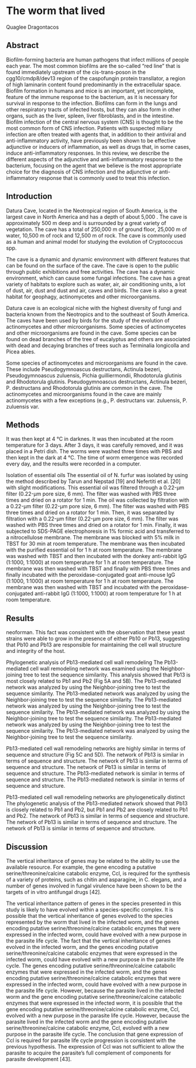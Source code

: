 # The worm that lived
Quaglee Dragontacos


## Abstract
Biofilm-forming bacteria are human pathogens that infect millions of people each year. The most common biofilms are the so-called “red line” that is found immediately upstream of the cis-trans-poson in the cgg10/cmdp8/dev13 region of the caspofungin protein transllator, a region of high laminarin content found predominantly in the extracellular space. Biofilm formation in humans and mice is an important, yet incomplete, feature of the immune response to the bacterium, as it is necessary for survival in response to the infection. Biofilms can form in the lungs and other respiratory tracts of infected hosts, but they can also form in other organs, such as the liver, spleen, liver fibroblasts, and in the intestine. Biofilm infection of the central nervous system (CNS) is thought to be the most common form of CNS infection. Patients with suspected miliary infection are often treated with agents that, in addition to their antiviral and anti-inflammatory activity, have previously been shown to be effective adjunctive or inducers of inflammation, as well as drugs that, in some cases, induce anti-inflammatory responses. In this review, we describe the different aspects of the adjunctive and anti-inflammatory response to the bacterium, focusing on the agent that we believe is the most appropriate choice for the diagnosis of CNS infection and the adjunctive or anti-inflammatory response that is commonly used to treat this infection.


## Introduction

Datura Cave, located in the Neotropical region of South America, is the largest cave in North America and has a depth of about 5,000 . The cave is approximately 500 m deep and is surrounded by a great variety of vegetation. The cave has a total of 250,000 m of ground floor, 25,000 m of water, 10,500 m of rock and 12,500 m of rock. The cave is commonly used as a human and animal model for studying the evolution of Cryptococcus spp.

The cave is a dynamic and dynamic environment with different features that can be found on the surface of the cave. The cave is open to the public through public exhibitions and free activities. The cave has a dynamic environment, which can cause some fungal infections. The cave has a great variety of habitats to explore such as water, air, air conditioning units, a lot of dust, air, dust and dust and air, caves and birds. The cave is also a great habitat for geophagy, actinomycetes and other microorganisms.

Datura cave is an ecological niche with the highest diversity of fungi and bacteria known from the Neotropics and to the southeast of South America. The caves have been used by birds for the study of the evolution of actinomycetes and other microorganisms. Some species of actinomycetes and other microorganisms are found in the cave. Some species can be found on dead branches of the tree of eucalyptus and others are associated with dead and decaying branches of trees such as Terminalia longicolla and Picea abies.

Some species of actinomycetes and microorganisms are found in the cave. These include Pseudogymnoascus destructans, Actinula bezeri, Pseudogymnoascus zuluensis, Pichia guilliermondii, Rhodotorula glutinis and Rhodotorula glutinis. Pseudogymnoascus destructans, Actinula bezeri, P. destructans and Rhodotorula glutinis are common in the cave. The actinomycetes and microorganisms found in the cave are mainly actinomycetes with a few exceptions (e.g., P. destructans var. zuluensis, P. zuluensis var.


## Methods
It was then kept at 4 °C in darknes. It was then incubated at the room temperature for 3 days. After 3 days, it was carefully removed, and it was placed in a Petri dish. The worms were washed three times with PBS and then kept in the dark at 4 °C. The time of worm emergence was recorded every day, and the results were recorded in a computer.

Isolation of essential oils
The essential oil of N. furfur was isolated by using the method described by Tarun and Nepstad [19] and Nefertiti et al. [20] with slight modifications. This essential oil was filtered through a 0.22-µm filter (0.22-µm pore size, 6 mm). The filter was washed with PBS three times and dried on a rotator for 1 min. The oil was collected by filtration with a 0.22-µm filter (0.22-µm pore size, 6 mm). The filter was washed with PBS three times and dried on a rotator for 1 min. Then, it was separated by filtration with a 0.22-µm filter (0.22-µm pore size, 6 mm). The filter was washed with PBS three times and dried on a rotator for 1 min. Finally, it was subjected to SDS-PAGE electrophoresis in 1% formic acid and transferred to a nitrocellulose membrane. The membrane was blocked with 5% milk in TBST for 30 min at room temperature. The membrane was then incubated with the purified essential oil for 1 h at room temperature. The membrane was washed with TBST and then incubated with the donkey anti-rabbit IgG (1:1000, 1:1000) at room temperature for 1 h at room temperature. The membrane was then washed with TBST and finally with PBS three times and finally incubated with the peroxidase-conjugated goat anti-mouse IgG (1:1000, 1:1000) at room temperature for 1 h at room temperature. The membrane was then washed with TBST and incubated with the peroxidase-conjugated anti-rabbit IgG (1:1000, 1:1000) at room temperature for 1 h at room temperature.


## Results
neoforman. This fact was consistent with the observation that these yeast strains were able to grow in the presence of either Pb10 or Pb13, suggesting that Pb10 and Pb13 are responsible for maintaining the cell wall structure and integrity of the host.

Phylogenetic analysis of Pb13-mediated cell wall remodeling
The Pb13-mediated cell wall remodeling network was examined using the Neighbor-joining tree to test the sequence similarity. This analysis showed that Pb13 is most closely related to Pb1 and Pb2 (Fig 5A and 5B). The Pb13-mediated network was analyzed by using the Neighbor-joining tree to test the sequence similarity. The Pb13-mediated network was analyzed by using the Neighbor-joining tree to test the sequence similarity. The Pb13-mediated network was analyzed by using the Neighbor-joining tree to test the sequence similarity. The Pb13-mediated network was analyzed by using the Neighbor-joining tree to test the sequence similarity. The Pb13-mediated network was analyzed by using the Neighbor-joining tree to test the sequence similarity. The Pb13-mediated network was analyzed by using the Neighbor-joining tree to test the sequence similarity.

Pb13-mediated cell wall remodeling networks are highly similar in terms of sequence and structure (Fig 5C and 5D). The network of Pb13 is similar in terms of sequence and structure. The network of Pb13 is similar in terms of sequence and structure. The network of Pb13 is similar in terms of sequence and structure. The Pb13-mediated network is similar in terms of sequence and structure. The Pb13-mediated network is similar in terms of sequence and structure.

Pb13-mediated cell wall remodeling networks are phylogenetically distinct
The phylogenetic analysis of the Pb13-mediated network showed that Pb13 is closely related to Pb1 and Pb2, but Pb1 and Pb2 are closely related to Pb1 and Pb2. The network of Pb13 is similar in terms of sequence and structure. The network of Pb13 is similar in terms of sequence and structure. The network of Pb13 is similar in terms of sequence and structure.


## Discussion
The vertical inheritance of genes may be related to the ability to use the available resource. For example, the gene encoding a putative serine/threonine/calcine catabolic enzyme, Ccl, is required for the synthesis of a variety of proteins, such as chitin and asparagine, in C. elegans, and a number of genes involved in fungal virulence have been shown to be the targets of in vitro antifungal drugs [42].

The vertical inheritance pattern of genes in the species presented in this study is likely to have evolved within a species-specific complex. It is possible that the vertical inheritance of genes evolved to the species represented by the worm that lived in the infected worm, and the genes encoding putative serine/threonine/calcine catabolic enzymes that were expressed in the infected worm, could have evolved with a new purpose in the parasite life cycle. The fact that the vertical inheritance of genes evolved in the infected worm, and the genes encoding putative serine/threonine/calcine catabolic enzymes that were expressed in the infected worm, could have evolved with a new purpose in the parasite life cycle. The genes encoding putative serine/threonine/calcine catabolic enzymes that were expressed in the infected worm, and the genes encoding putative serine/threonine/calcine catabolic enzymes that were expressed in the infected worm, could have evolved with a new purpose in the parasite life cycle. However, because the parasite lived in the infected worm and the gene encoding putative serine/threonine/calcine catabolic enzymes that were expressed in the infected worm, it is possible that the gene encoding putative serine/threonine/calcine catabolic enzyme, Ccl, evolved with a new purpose in the parasite life cycle. However, because the parasite lived in the infected worm and the gene encoding putative serine/threonine/calcine catabolic enzyme, Ccl, evolved with a new purpose in the parasite life cycle. The conclusion that gene expression of Ccl is required for parasite life cycle progression is consistent with the previous hypothesis. The expression of Ccl was not sufficient to allow the parasite to acquire the parasite’s full complement of components for parasite development [43].
